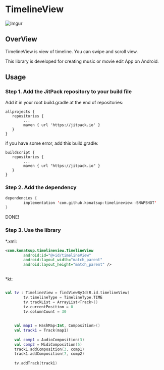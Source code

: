 # TimelineView

![Imgur](https://i.imgur.com/q1l5czv.gif)

## OverView
TimelineView is view of timeline.
You can swipe and scroll view.

This library is developed for creating music or movie edit App on Android. 

## Usage
### Step 1. Add the JitPack repository to your build file

Add it in your root build.gradle at the end of repositories:
```
allprojects {
   repositories {
        ...
   	    maven { url 'https://jitpack.io' }
   }
}
```
if you have some error, add this build.gradle:
```
buildscript {
   repositories {
        ...
        maven { url "https://jitpack.io" }
   }
}
```


### Step 2. Add the dependency
```kotlin
dependencies {
        implementation 'com.github.konatsup:timelineview:-SNAPSHOT'
}
```

DONE!


### Step 3. Use the library


*.xml: 
```xml
<com.konatsup.timelineview.TimelineView
        android:id="@+id/timelineView"
        android:layout_width="match_parent"
        android:layout_height="match_parent" />
     
```

*kt: 
```kotlin

val tv : TimelineView = findViewById(R.id.timelineView)
        tv.timelineType = TimelineType.TIME
        tv.trackList = ArrayList<Track>()
        tv.currentPosition = 0
        tv.columnCount = 30
        
        
    val map1 = HashMap<Int, Composition>()
    val track1 = Track(map1)
    
    val comp1 = AudioComposition(3)
    val comp2 = MidiComposition(5)
    track1.addComposition(3, comp1)
    track1.addComposition(7, comp2)     
    
    tv.addTrack(track1) 
                      
```
